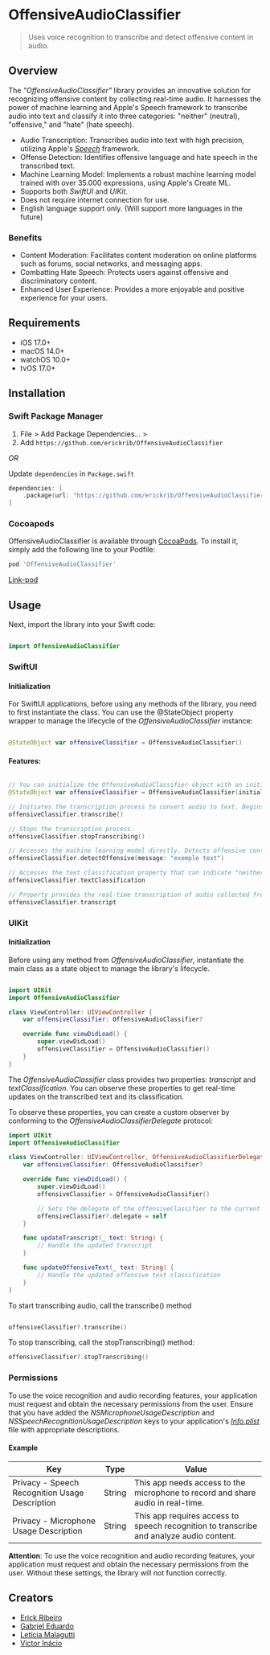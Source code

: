 # OffensiveAudioClassifier
> Uses voice recognition to transcribe and detect offensive content in audio.

## Overview

The _"OffensiveAudioClassifier"_ library provides an innovative solution for recognizing offensive content by collecting real-time audio. It harnesses the power of machine learning and Apple's Speech framework to transcribe audio into text and classify it into three categories: "neither" (neutral), "offensive," and "hate" (hate speech).

* Audio Transcription: Transcribes audio into text with high precision, utilizing Apple's [_Speech_](https://developer.apple.com/documentation/speech/) framework.
* Offense Detection: Identifies offensive language and hate speech in the transcribed text.
* Machine Learning Model: Implements a robust machine learning model trained with over 35.000 expressions, using Apple's Create ML.
* Supports both _SwiftUI_ and _UIKit_.
* Does not require internet connection for use.
* English language support only. (Will support more languages in the future)

### Benefits

* Content Moderation: Facilitates content moderation on online platforms such as forums, social networks, and messaging apps.
* Combatting Hate Speech: Protects users against offensive and discriminatory content.
* Enhanced User Experience: Provides a more enjoyable and positive experience for your users.

## Requirements
* iOS 17.0+
* macOS 14.0+
* watchOS 10.0+
* tvOS 17.0+

## Installation

### Swift Package Manager

1. File > Add Package Dependencies... >
2. Add `https://github.com/erickrib/OffensiveAudioClassifier`

_OR_

Update `dependencies` in `Package.swift`
```swift
dependencies: [
    .package(url: "https://github.com/erickrib/OffensiveAudioClassifier", .upToNextMajor(from: "1.0.5"))
]
```

### Cocoapods

OffensiveAudioClassifier is available through [CocoaPods](https://cocoapods.org). To install
it, simply add the following line to your Podfile:

```ruby
pod 'OffensiveAudioClassifier'
```
[Link-pod](https://cocoapods.org/pods/OffensiveAudioClassifier)

## Usage

Next, import the library into your Swift code:
```swift

import OffensiveAudioClassifier

```

### SwiftUI

#### Initialization
For SwiftUI applications, before using any methods of the library, you need to first instantiate the class. You can use the @StateObject property wrapper to manage the lifecycle of the _OffensiveAudioClassifier_ instance:

```swift

@StateObject var offensiveClassifier = OffensiveAudioClassifier()

```
#### Features:

```swift

// You can initialize the OffensiveAudioClassifier object with an initial transcript.
@StateObject var offensiveClassifier = OffensiveAudioClassifier(initialTranscript: "example text inital")

// Initiates the transcription process to convert audio to text. Begins collecting audio input from the microphone.
offensiveClassifier.transcribe()

// Stops the transcription process.
offensiveClassifier.stopTranscribing()

// Accesses the machine learning model directly. Detects offensive content by providing a string input.
offensiveClassifier.detectOffensive(message: "exemple text")

// Accesses the text classification property that can indicate "neither," "offensive," or "hate" classifications.
offensiveClassifier.textClassification

// Property provides the real-time transcription of audio collected from the microphone.
offensiveClassifier.transcript

```

### UIKit

#### Initialization
Before using any method from _OffensiveAudioClassifier_, instantiate the main class as a state object to manage the library's lifecycle.

```swift

import UIKit
import OffensiveAudioClassifier

class ViewController: UIViewController {
    var offensiveClassifier: OffensiveAudioClassifier?

    override func viewDidLoad() {
        super.viewDidLoad()
        offensiveClassifier = OffensiveAudioClassifier()
    }
}

```

The _OffensiveAudioClassifier_ class provides two properties: _transcript_ and _textClassification_. You can observe these properties to get real-time updates on the transcribed text and its classification.

To observe these properties, you can create a custom observer by conforming to the _OffensiveAudioClassifierDelegate_ protocol:

```swift
import UIKit
import OffensiveAudioClassifier

class ViewController: UIViewController, OffensiveAudioClassifierDelegate {
    var offensiveClassifier: OffensiveAudioClassifier?

    override func viewDidLoad() {
        super.viewDidLoad()
        offensiveClassifier = OffensiveAudioClassifier()

        // Sets the delegate of the offensiveClassifier to the current object.  
        offensiveClassifier?.delegate = self
    }

    func updateTranscript(_ text: String) {
        // Handle the updated transcript
    }

    func updateOffensiveText(_ text: String) {
        // Handle the updated offensive text classification
    }
}

```

 To start transcribing audio, call the transcribe() method

```swift

offensiveClassifier?.transcribe()

```

To stop transcribing, call the stopTranscribing() method:

```swift
offensiveClassifier?.stopTranscribing()
```
### Permissions

To use the voice recognition and audio recording features, your application must request and obtain the necessary permissions from the user. Ensure that you have added the _NSMicrophoneUsageDescription_ and _NSSpeechRecognitionUsageDescription_ keys to your application's [_Info.plist_](https://developer.apple.com/documentation/bundleresources/information_property_list) file with appropriate descriptions.

#### Example


| Key                                  | Type                        | Value                                                 |
|--------------------------------------|-----------------------------|-------------------------------------------------------|
| Privacy - Speech Recognition Usage Description | String                  | This app needs access to the microphone to record and share audio in real-time. |
| Privacy - Microphone Usage Description        | String                  | This app requires access to speech recognition to transcribe and analyze audio content. |


**Attention**: To use the voice recognition and audio recording features, your application must request and obtain the necessary permissions from the user. Without these settings, the library will not function correctly.

## Creators
* [Erick Ribeiro](https://github.com/erickrib)
* [Gabriel Eduardo](https://github.com/GabrielEduardoSilva)
* [Letícia Malagutti](https://github.com/LetiMalaga)
* [Victor Inácio](https://github.com/victor-inacio)
